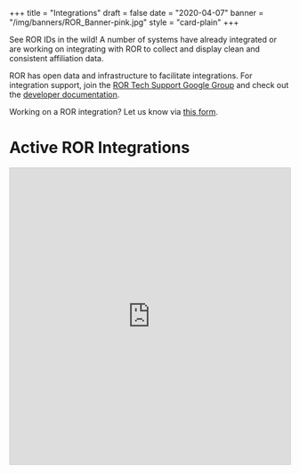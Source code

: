 +++
title = "Integrations"
draft = false
date = "2020-04-07"
banner = "/img/banners/ROR_Banner-pink.jpg"
style = "card-plain"
+++

See ROR IDs in the wild! A number of systems have already integrated or are working on integrating with ROR to collect and display clean and consistent affiliation data.

ROR has open data and infrastructure to facilitate integrations. For integration support, join the [ROR Tech Support Google Group](https://groups.google.com/a/ror.org/g/ror-api-users) and check out the [developer documentation](https://ror.readme.io/).

Working on a ROR integration? Let us know via [this form](https://airtable.com/shrQlmqDpXie13ufz).

# Active ROR Integrations

<iframe class="airtable-embed" src="https://airtable.com/embed/shr7a3O7xPb4y8xhx?backgroundColor=gray&viewControls=on" frameborder="0" onmousewheel="" width="100%" height="533" style="background: transparent; border: 1px solid #ccc;"></iframe>
